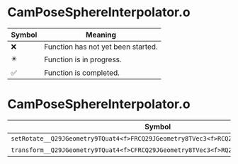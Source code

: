# CamPoseSphereInterpolator.o
| Symbol | Meaning 
| ------------- | ------------- 
| :x: | Function has not yet been started. 
| :eight_pointed_black_star: | Function is in progress. 
| :white_check_mark: | Function is completed. 


# CamPoseSphereInterpolator.o
| Symbol | Decompiled? |
| ------------- | ------------- |
| `setRotate__Q29JGeometry9TQuat4<f>FRCQ29JGeometry8TVec3<f>RCQ29JGeometry8TVec3<f>f` | :x: |
| `transform__Q29JGeometry9TQuat4<f>CFRCQ29JGeometry8TVec3<f>RQ29JGeometry8TVec3<f>` | :x: |
